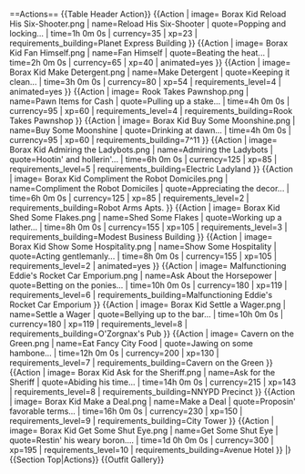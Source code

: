 ==Actions==
{{Table Header Action}}
{{Action
| image= Borax Kid Reload His Six-Shooter.png
| name=Reload His Six-Shooter
| quote=Popping and locking...
| time=1h 0m 0s
| currency=35
| xp=23
| requirements_building=Planet Express Building
}}
{{Action
| image= Borax Kid Fan Himself.png
| name=Fan Himself
| quote=Beating the heat...
| time=2h 0m 0s
| currency=65
| xp=40
| animated=yes
}}
{{Action
| image= Borax Kid Make Detergent.png
| name=Make Detergent
| quote=Keeping it clean...
| time=3h 0m 0s
| currency=80
| xp=54
| requirements_level=4
| animated=yes
}}
{{Action
| image= Rook Takes Pawnshop.png
| name=Pawn Items for Cash
| quote=Pulling up a stake...
| time=4h 0m 0s
| currency=95
| xp=60
| requirements_level=4
| requirements_building=Rook Takes Pawnshop
}}
{{Action
| image= Borax Kid Buy Some Moonshine.png
| name=Buy Some Moonshine
| quote=Drinking at dawn...
| time=4h 0m 0s
| currency=95
| xp=60
| requirements_building=7^11
}}
{{Action
| image= Borax Kid Admiring the Ladybots.png
| name=Admiring the Ladybots
| quote=Hootin' and hollerin'...
| time=6h 0m 0s
| currency=125
| xp=85
| requirements_level=5
| requirements_building=Electric Ladyland
}}
{{Action
| image= Borax Kid Compliment the Robot Domiciles.png
| name=Compliment the Robot Domiciles
| quote=Appreciating the decor...
| time=6h 0m 0s
| currency=125
| xp=85
| requirements_level=2
| requirements_building=Robot Arms Apts.
}}
{{Action
| image= Borax Kid Shed Some Flakes.png
| name=Shed Some Flakes
| quote=Working up a lather...
| time=8h 0m 0s
| currency=155
| xp=105
| requirements_level=3
| requirements_building=Modest Business Building
}}
{{Action
| image= Borax Kid Show Some Hospitality.png
| name=Show Some Hospitality
| quote=Acting gentlemanly...
| time=8h 0m 0s
| currency=155
| xp=105
| requirements_level=2
| animated=yes
}}
{{Action
| image= Malfunctioning Eddie's Rocket Car Emporium.png
| name=Ask About the Horsepower
| quote=Betting on the ponies...
| time=10h 0m 0s
| currency=180
| xp=119
| requirements_level=6
| requirements_building=Malfunctioning Eddie's Rocket Car Emporium
}}
{{Action
| image= Borax Kid Settle a Wager.png
| name=Settle a Wager
| quote=Bellying up to the bar...
| time=10h 0m 0s
| currency=180
| xp=119
| requirements_level=8
| requirements_building=O'Zorgnax's Pub
}}
{{Action
| image= Cavern on the Green.png
| name=Eat Fancy City Food
| quote=Jawing on some hambone...
| time=12h 0m 0s
| currency=200
| xp=130
| requirements_level=7
| requirements_building=Cavern on the Green
}}
{{Action
| image= Borax Kid Ask for the Sheriff.png
| name=Ask for the Sheriff
| quote=Abiding his time...
| time=14h 0m 0s
| currency=215
| xp=143
| requirements_level=8
| requirements_building=NNYPD Precinct
}}
{{Action
| image= Borax Kid Make a Deal.png
| name=Make a Deal
| quote=Proposin' favorable terms...
| time=16h 0m 0s
| currency=230
| xp=150
| requirements_level=9
| requirements_building=City Tower
}}
{{Action
| image= Borax Kid Get Some Shut Eye.png
| name=Get Some Shut Eye
| quote=Restin' his weary boron....
| time=1d 0h 0m 0s
| currency=300
| xp=195
| requirements_level=10
| requirements_building=Avenue Hotel
}}
|}
{{Section Top|Actions}}
{{Outfit Gallery}}

